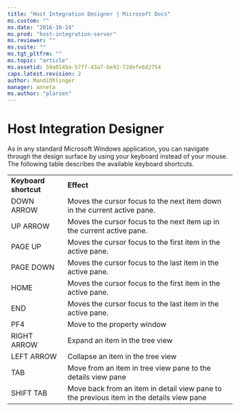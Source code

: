 ```yaml
---
title: "Host Integration Designer | Microsoft Docs"
ms.custom: ""
ms.date: "2016-10-24"
ms.prod: "host-integration-server"
ms.reviewer: ""
ms.suite: ""
ms.tgt_pltfrm: ""
ms.topic: "article"
ms.assetid: 59a014ba-57ff-43a7-be92-72defe6d2754
caps.latest.revision: 2
author: MandiOhlinger
manager: anneta
ms.author: "plarsen"
---
```

# Host Integration Designer
As in any standard Microsoft Windows application, you can navigate through the design surface by using your keyboard instead of your mouse. The following table describes the available keyboard shortcuts.  
  
|||  
|-|-|  
|**Keyboard shortcut**|**Effect**|  
|DOWN ARROW|Moves the cursor focus to the next item down in the current active pane.|  
|UP ARROW|Moves the cursor focus to the next item up in the current active pane.|  
|PAGE UP|Moves the cursor focus to the first item in the active pane.|  
|PAGE DOWN|Moves the cursor focus to the last item in the active pane.|  
|HOME|Moves the cursor focus to the first item in the active pane.|  
|END|Moves the cursor focus to the last item in the active pane.|  
|PF4|Move to the property window|  
|RIGHT ARROW|Expand an item in the tree view|  
|LEFT ARROW|Collapse an item  in the tree view|  
|TAB|Move from an item  in tree view pane to the details view pane|  
|SHIFT TAB|Move back from an  item  in detail view pane to the previous item in the details view pane|
